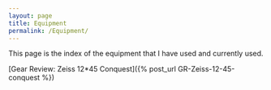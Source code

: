 ```yaml
---
layout: page
title: Equipment
permalink: /Equipment/
---
```

This page is the index of the equipment that I have used and currently used. 

[Gear Review: Zeiss 12*45 Conquest]({% post_url GR-Zeiss-12-45-conquest %})








